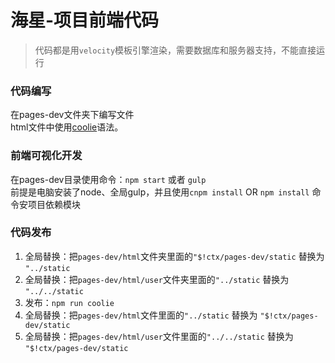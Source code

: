 # 海星-项目前端代码

> 代码都是用`velocity`模板引擎渲染，需要数据库和服务器支持，不能直接运行

### 代码编写

在pages-dev文件夹下编写文件  
html文件中使用[coolie](https://coolie.ydr.me/document/coolie.config.js/)语法。

### 前端可视化开发

在pages-dev目录使用命令：`npm start` 或者 `gulp`  
前提是电脑安装了node、全局gulp，并且使用`cnpm install` OR `npm install` 命令安项目依赖模块

### 代码发布

1. 全局替换：把`pages-dev/html`文件夹里面的`"$!ctx/pages-dev/static` 替换为 `"../static`
1. 全局替换：把`pages-dev/html/user`文件夹里面的`"../static` 替换为 `"../../static`
1. 发布：`npm run coolie`
1. 全局替换：把`pages-dev/html`文件里面的`"../static` 替换为 `"$!ctx/pages-dev/static`
1. 全局替换：把`pages-dev/html/user`文件里面的`"../../static` 替换为 `"$!ctx/pages-dev/static`
